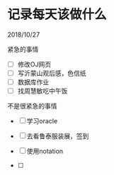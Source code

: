 # 记录每天该做什么

2018/10/27

紧急的事情

* [ ] 修改OJ网页
* [ ] 写沂蒙山观后感，色信纸
* [ ] 数据库作业
* [ ] 找周慧敏吃中午饭

不是很紧急的事情

* [ ] 学习oracle
* [ ] 去看鲁泰服装展，签到
* [ ] 使用notation

* [ ] 



